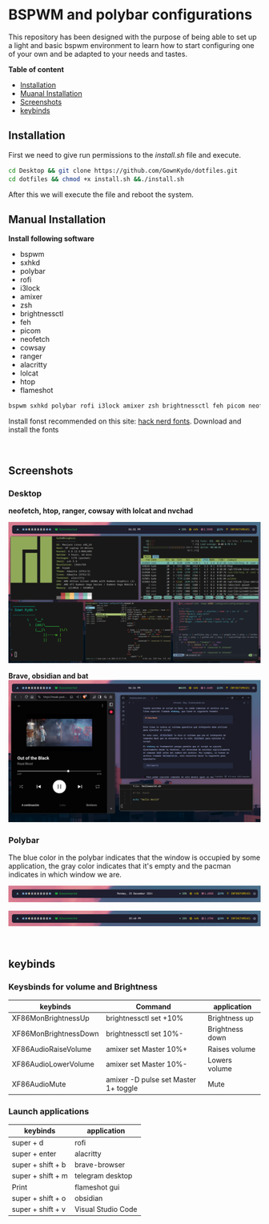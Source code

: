 # BSPWM and polybar configurations


This repository has been designed with the purpose of being able to set up a light and basic bspwm environment to learn how to start configuring one of your own and be adapted to your needs and tastes.


**Table of content**

* [Installation](#installation)
* [Muanal Installation](#manual-installation)
* [Screenshots](#screenshots)
* [keybinds](#keybinds)


## Installation

First we need to give run permissions to the _install.sh_ file and execute. 

```bash
cd Desktop && git clone https://github.com/GownKydo/dotfiles.git
cd dotfiles && chmod +x install.sh &&./install.sh

```

After this we will execute the file and reboot the system.

## Manual Installation

**Install following software**

* bspwm
* sxhkd
* polybar
* rofi
* i3lock
* amixer
* zsh
* brightnessctl
* feh 
* picom
* neofetch
* cowsay
* ranger
* alacritty
* lolcat
* htop
* flameshot

```bash
bspwm sxhkd polybar rofi i3lock amixer zsh brightnessctl feh picom neofetch cowsay ranger alacritty lolcat htop flameshot

```

Install fonst recommended on this site: [hack nerd fonts](https://www.nerdfonts.com/font-downloads). Download and install the fonts 

<br>

## Screenshots

### Desktop

**neofetch, htop, ranger, cowsay with lolcat and nvchad**

![Desktop](/screenshots/desktop.png)

**Brave, obsidian and bat**
![Desktop](/screenshots/desktop2.png)


### Polybar

The blue color in the polybar indicates that the window is occupied by some application, the gray color indicates that it's empty and the pacman indicates in which window we are.

![polybar1](/screenshots/polybar1.png)

![polybar2](/screenshots/polybar2.png)

<br>

## keybinds

### Keysbinds for volume and Brightness

| **keybinds** | Command | **application** | 
|-|-|-|
| XF86MonBrightnessUp | brightnessctl set +10% | Brightness up |
| XF86MonBrightnessDown| brightnessctl set 10%- | Brightness down |
| XF86AudioRaiseVolume| amixer set Master 10%+ | Raises volume | 
| XF86AudioLowerVolume | amixer set Master 10%- | Lowers volume |
| XF86AudioMute | amixer -D pulse set Master 1+ toggle | Mute



### Launch applications

| **keybinds**  | **application** | 
|-|-|
| super + d | rofi
| super + enter | alacritty | 
| super + shift + b | brave-browser |
| super + shift + m | telegram desktop |
| Print | flameshot gui | 
| super + shift + o | obsidian |
| super + shift + v | Visual Studio Code


